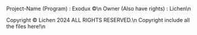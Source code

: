 Project-Name (Program)   : Exodux ©\n
Owner (Also have rights) : Lichen\n

Copyright © Lichen 2024 ALL RIGHTS RESERVED.\n
Copyright include all the files here!\n
